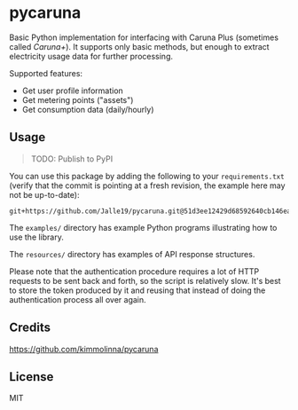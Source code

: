 ﻿# pycaruna

Basic Python implementation for interfacing with Caruna Plus (sometimes called _Caruna+_). It supports only basic 
methods, but enough to extract electricity usage data for further processing.

Supported features:

* Get user profile information
* Get metering points ("assets")
* Get consumption data (daily/hourly)

## Usage

> TODO: Publish to PyPI

You can use this package by adding the following to your `requirements.txt` (verify that the commit is pointing at a 
fresh revision, the example here may not be up-to-date):

```
git+https://github.com/Jalle19/pycaruna.git@51d3ee12429d68592640cb146ead71541bf14944#egg=pycaruna==1.0.0
```

The `examples/` directory has example Python programs illustrating how to use the library.

The `resources/` directory has examples of API response structures.

Please note that the authentication procedure requires a lot of HTTP requests to be sent back and forth, so the 
script is relatively slow. It's best to store the token produced by it and reusing that instead of doing the 
authentication process all over again.

## Credits

https://github.com/kimmolinna/pycaruna

## License

MIT
